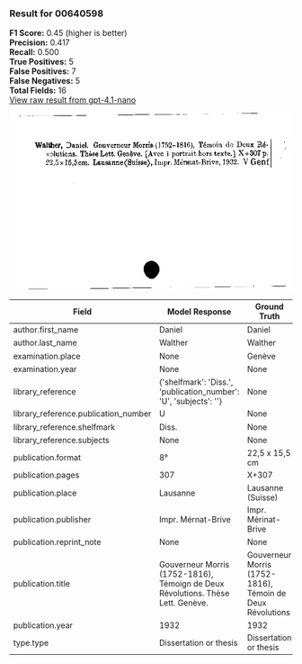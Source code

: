 ### Result for 00640598
**F1 Score:** 0.45 (higher is better)<br>**Precision:** 0.417<br>**Recall:** 0.500<br>**True Positives:** 5<br>**False Positives:** 7<br>**False Negatives:** 5<br>**Total Fields:** 16<br>[View raw result from gpt-4.1-nano](https://github.com/RISE-UNIBAS/humanities_data_benchmark/blob/main/results/2025-09-02/T0162/request_T0162_00640598.json)

<img src="https://github.com/RISE-UNIBAS/humanities_data_benchmark/blob/main/benchmarks/zettelkatalog/images/00640598.jpg?raw=true" alt="00640598" width="600px">

| Field | Model Response | Ground Truth | Fuzzy Score | Match |
|-------|----------------|--------------|-------------|-------|
| author.first_name | Daniel | Daniel | 1.000 | ✅ |
| author.last_name | Walther | Walther | 1.000 | ✅ |
| examination.place | None | Genève | 0.000 | ❌ |
| examination.year | None | None | 1.000 | ✅ |
| library_reference | {'shelfmark': 'Diss.', 'publication_number': 'U', 'subjects': ''} | None | 0.000 | ❌ |
| library_reference.publication_number | U | None | 0.000 | ❌ |
| library_reference.shelfmark | Diss. | None | 0.000 | ❌ |
| library_reference.subjects | None | None | 1.000 | ✅ |
| publication.format | 8° | 22,5 x 15,5 cm | 0.000 | ❌ |
| publication.pages | 307 | X+307 | 0.750 | ❌ |
| publication.place | Lausanne | Lausanne (Suisse) | 0.640 | ❌ |
| publication.publisher | Impr. Mérnat-Brive | Impr. Mérinat-Brive | 0.973 | ✅ |
| publication.reprint_note | None | None | 1.000 | ✅ |
| publication.title | Gouverneur Morris (1752-1816), Témoign de Deux Révolutions. Thèse Lett. Genève. | Gouverneur Morris (1752-1816), Témoin de Deux Révolutions | 0.838 | ❌ |
| publication.year | 1932 | 1932 | 1.000 | ✅ |
| type.type | Dissertation or thesis | Dissertation or thesis | 1.000 | ✅ |
